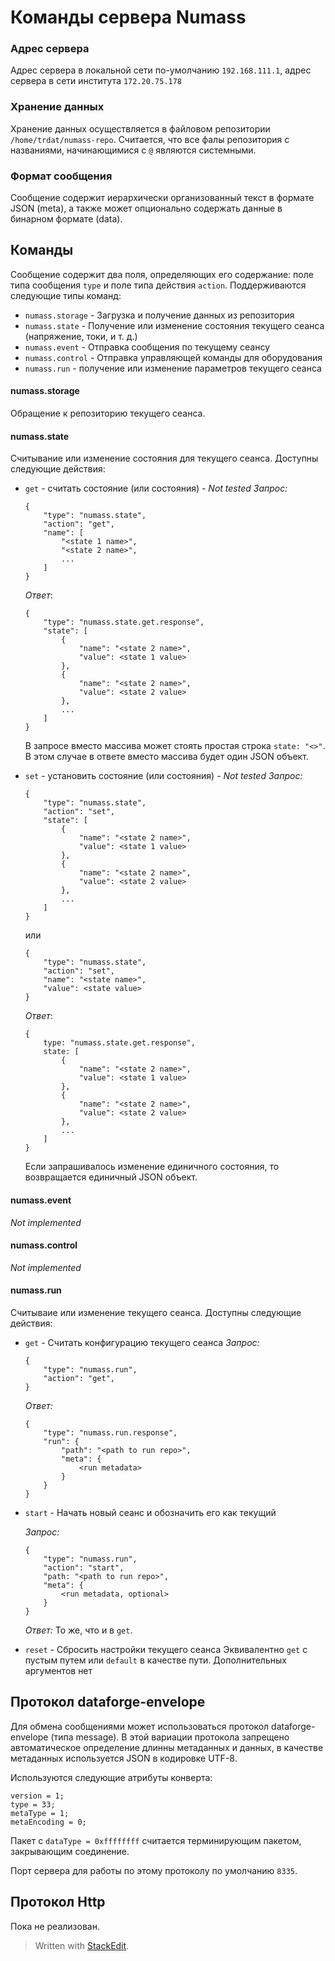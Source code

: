 
# Команды сервера Numass #

### Адрес сервера ###

Адрес сервера в локальной сети по-умолчанию `192.168.111.1`, адрес сервера в сети института `172.20.75.178`

### Хранение данных ###

Хранение данных осуществляется в файловом репозитории `/home/trdat/numass-repo`. Считается, что все фалы репозитория с названиями, начинающимися с `@` являются системными.

### Формат сообщения ###

Сообщение содержит иерархически организованный текст в формате JSON (meta), а также может опционально содержать данные в бинарном формате (data).

## Команды  ##

Сообщение содержит два поля, определяющих его содержание: поле типа сообщения `type` и поле типа действия `action`.
Поддерживаются следующие типы команд:

 - `numass.storage` - Загрузка и получение данных из репозитория
 - `numass.state` -  Получение или изменение состояния текущего сеанса (напряжение, токи, и т. д.)
 - `numass.event` - Отправка сообщения по текущему сеансу
 - `numass.control` - Отправка управляющей команды для оборудования
 - `numass.run` - получение или изменение параметров текущего сеанса

#### numass.storage ####
Обращение к репозиторию текущего сеанса.

#### numass.state ####
Считывание или изменение состояния для текущего сеанса. Доступны следующие действия:

 - `get` - считать состояние (или состояния) - *Not tested*
	 *Запрос:*
	```
	{
		"type": "numass.state",
		"action": "get",
		"name": [
			"<state 1 name>", 
			"<state 2 name>",
			...
		]
	}
	```
		 
	*Ответ*:
	```
	{
		"type": "numass.state.get.response",
		"state": [
			{
				"name": "<state 2 name>",
				"value": <state 1 value>
			},
			{
				"name": "<state 2 name>",
				"value": <state 2 value>
			},
			...
		]
	}
	```
	В запросе вместо массива может стоять простая строка `state: "<>"`. В этом случае в ответе вместо массива будет один JSON объект.
	 
 - `set` - установить состояние (или состояния) - *Not tested*
 *Запрос:*
	```
	{
		"type": "numass.state",
		"action": "set",
		"state": [
			{
				"name": "<state 2 name>",
				"value": <state 1 value>
			},
			{
				"name": "<state 2 name>",
				"value": <state 2 value>
			},
			...
		]
	}
	```
	
	или
	
	```
	{
		"type": "numass.state",
		"action": "set",
		"name": "<state name>",
		"value": <state value>
	}
	```
	
		 
	*Ответ*:
	```
	{
		type: "numass.state.get.response",
		state: [
			{
				"name": "<state 2 name>",
				"value": <state 1 value>
			},
			{
				"name": "<state 2 name>",
				"value": <state 2 value>
			},
			...
		]
	}
	```
	Если запрашивалось изменение единичного состояния, то возвращается единичный JSON объект.

#### numass.event ####
*Not implemented*
#### numass.control ####
*Not implemented*
#### numass.run ####
Считываие или изменение текущего сеанса. Доступны следующие действия:

 - `get` - Считать конфигурацию текущего сеанса
	 *Запрос:*

	```
	{
		"type": "numass.run",
		"action": "get",
	}
	```

	 *Ответ:*

	```
	{
		"type": "numass.run.response",
		"run": {
			"path": "<path to run repo>",
			"meta": {
				<run metadata>
			}
		}
	}
	```


 - `start` - Начать новый сеанс и обозначить его как текущий

	 *Запрос:*

	```
	{
		"type": "numass.run",
		"action": "start",
		"path: "<path to run repo>",
		"meta": {
			<run metadata, optional>
		}
	}
	```

	 *Ответ:*
	То же, что и в `get`.

 - `reset` - Сбросить настройки текущего сеанса
 Эквивалентно `get` с пустым путем или `default` в качестве пути. Дополнительных аргументов нет

## Протокол dataforge-envelope  ##

Для обмена сообщениями может использоваться протокол dataforge-envelope (типа message). В этой вариации протокола запрещено автоматическое определение длинны метаданных и данных, в качестве метаданных используется JSON  в кодировке UTF-8.

Используются следующие атрибуты конверта:

    version = 1;
    type = 33;
    metaType = 1;
    metaEncoding = 0;
    
 Пакет с  `dataType = 0xffffffff` считается терминирующим пакетом, закрывающим соединение.

Порт сервера для работы по этому протоколу по умолчанию `8335`.

## Протокол Http  ##

Пока не реализован.

> Written with [StackEdit](https://stackedit.io/).
